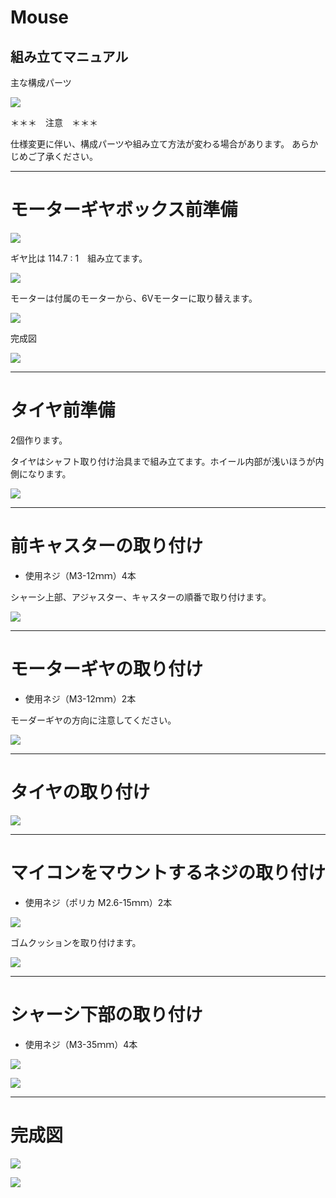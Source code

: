 # Mouse

## 組み立てマニュアル

主な構成パーツ

![](./img/type2_m01.png)

＊＊＊　注意　＊＊＊

仕様変更に伴い、構成パーツや組み立て方法が変わる場合があります。
あらかじめご了承ください。

<hr>

# モーターギヤボックス前準備

![](./img/type2_mouse01.jpg)

ギヤ比は 114.7 : 1　組み立てます。

![](./img/type2_mouse02.jpg)

モーターは付属のモーターから、6Vモーターに取り替えます。

![](.hotdog/img/replace02.png)

完成図

![](./img/type2_mouse04.jpg)

<hr>

# タイヤ前準備

2個作ります。

タイヤはシャフト取り付け治具まで組み立てます。ホイール内部が浅いほうが内側になります。

![](./img/type2_mouse03.jpg)

<hr>

# 前キャスターの取り付け

* 使用ネジ（M3-12ｍｍ）4本

シャーシ上部、アジャスター、キャスターの順番で取り付けます。

![](./img/type2_m02.png)

<hr>

# モーターギヤの取り付け

* 使用ネジ（M3-12ｍｍ）2本

モーダーギヤの方向に注意してください。

![](./img/type2_m03.png)

<hr>

# タイヤの取り付け

![](./img/type2_m04.png)

<hr>

# マイコンをマウントするネジの取り付け

* 使用ネジ（ポリカ M2.6-15ｍｍ）2本

![](./img/type2_m05.png)

ゴムクッションを取り付けます。

![](./img/type2_m08.png)

<hr>

# シャーシ下部の取り付け

* 使用ネジ（M3-35ｍｍ）4本

![](./img/type2_m06.png)

![](./img/type2_m07.png)

<hr>

# 完成図

![](./img/type2_m09.png)

![](./img/type2_m10.png)
